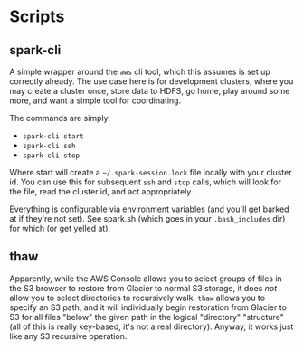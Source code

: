 # Scripts

## spark-cli

A simple wrapper around the `aws` cli tool, which this assumes is set up correctly already. The use case here is for development clusters, where you may create a cluster once, store data to HDFS, go home, play around some more, and want a simple tool for coordinating.

The commands are simply:
* `spark-cli start`
* `spark-cli ssh`
* `spark-cli stop`

Where start will create a `~/.spark-session.lock` file locally with your cluster id. You can use this for subsequent `ssh` and `stop` calls, which will look for the file, read the cluster id, and act appropriately.

Everything is configurable via environment variables (and you'll get barked at if they're not set). See spark.sh (which goes in your `.bash_includes` dir) for which (or get yelled at).

## thaw

Apparently, while the AWS Console allows you to select groups of files in the S3 browser to restore from Glacier to normal S3 storage, it does _not_ allow you to select directories to recursively walk. `thaw` allows you to specify an S3 path, and it will individually begin restoration from Glacier to S3 for all files "below" the given path in the logical "directory" "structure" (all of this is really key-based, it's not a real directory). Anyway, it works just like any S3 recursive operation. 
